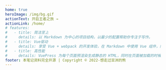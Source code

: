 ```yaml
---
home: true
heroImage: /img/bg.gif
actionText: 开启王者之旅 →
actionLink: /home/
# features:
#   - title: 简洁至上
#     details: 以 Markdown 为中心的项目结构，以最少的配置帮助你专注于写作。
#   - title: Vue驱动
#     details: 享受 Vue + webpack 的开发体验，在 Markdown 中使用 Vue 组件，同时可以使用 Vue 来开发自定义主题。
#   - title: 高性能
#     details: VuePress 为每个页面预渲染生成静态的 HTML，同时在页面被加载的时候，将作为 SPA 运行。
footer: 本笔记资料完全开源 | Copyright © 2022-想走过亚洲的熊
---
```

